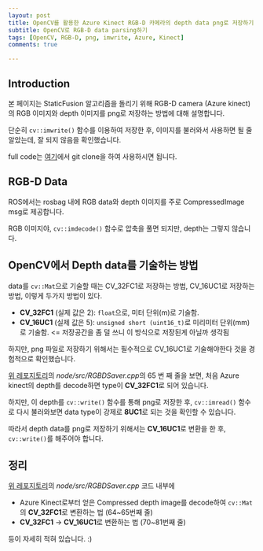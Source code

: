 ```yaml
---
layout: post
title: OpenCV를 활용한 Azure Kinect RGB-D 카메라의 depth data png로 저장하기
subtitle: OpenCV로 RGB-D data parsing하기
tags: [OpenCV, RGB-D, png, imwrite, Azure, Kinect]
comments: true

---
```

## Introduction

본 페이지는 StaticFusion 알고리즘을 돌리기 위해 RGB-D camera (Azure kinect)의 RGB 이미지와 depth 이미지를 png로 저장하는 방법에 대해 설명합니다. 

단순히 `cv::imwrite()` 함수를 이용하여 저장한 후, 이미지를 불러와서 사용하면 될 줄 알았는데, 잘 되지 않음을 확인했습니다.

full code는 [여기](https://github.com/LimHyungTae/rgbdsaver)에서 git clone을 하여 사용하시면 됩니다.

## RGB-D Data

ROS에서는 rosbag 내에 RGB data와 depth 이미지를 주로 CompressedImage msg로 제공합니다.

RGB 이미지야, `cv::imdecode()` 함수로 압축을 풀면 되지만, depth는 그렇지 않습니다.

## OpenCV에서 Depth data를 기술하는 방법

data를 `cv::Mat`으로 기술할 때는 CV_32FC1로 저장하는 방법, CV_16UC1로 저장하는 방법, 이렇게 두가지 방법이 있다.

* **CV_32FC1** (실제 값은 2): `float`으로, 미터 단위(m)로 기술함.
* **CV_16UC1** (실제 값은 5): `unsigned short (uint16_t)`로 미리미터 단위(mm)로 기술함. <= 저장공간을 좀 덜 쓰니 이 방식으로 저장된게 아닐까 생각됨

하지만, png 파일로 저장하기 위해서는 필수적으로 CV_16UC1로 기술해야한다 것을 경험적으로 확인했습니다.

[위 레포지토리](https://github.com/LimHyungTae/rgbdsaver)의 *node/src/RGBDSaver.cpp*의 65 번 째 줄을 보면, 처음 Azure kinect의 depth를 decode하면 type이 **CV_32FC1**로 되어 있습니다.

하지만, 이 depth를 `cv::write()` 함수를 통해 png로 저장한 후, `cv::imread()` 함수로 다시 불러와보면 data type이 강제로 **8UC1**로 되는 것을 확인할 수 있습니다.

따라서 depth data를 png로 저장하기 위해서는 **CV_16UC1**로 변환을 한 후, `cv::write()`를 해주어야 합니다.

## 정리

[위 레포지토리](https://github.com/LimHyungTae/rgbdsaver)의 *node/src/RGBDSaver.cpp* 코드 내부에 

* Azure Kinect로부터 얻은 Compressed depth image를 decode하여 `cv::Mat`의 **CV_32FC1**로 변환하는 법 (64~65번째 줄)
* **CV_32FC1** -> **CV_16UC1**로 변환하는 법 (70~81번째 줄)

등이 자세히 적혀 있습니다. :)
